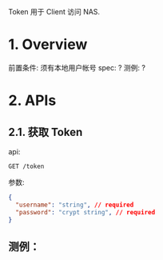 Token 用于 Client 访问 NAS.

# 1. Overview
前置条件: 须有本地用户帐号
spec: ?
测例: ?

# 2. APIs
## 2.1. 获取 Token
api:
```
GET /token
```
参数:

```json
{
  "username": "string", // required
  "password": "crypt string", // required
}
```
测例：
-
